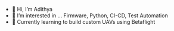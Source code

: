 - 👋 Hi, I’m Adithya
- 👀 I’m interested in ... Firmware, Python, CI-CD, Test Automation
- 🚁 Currently learning to build custom UAVs using Betaflight

<!---
adithyakirank/adithyakirank is a ✨ special ✨ repository because its `README.md` (this file) appears on your GitHub profile.
You can click the Preview link to take a look at your changes.
--->
